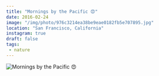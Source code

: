 ```yaml
---
title: "Mornings by the Pacific 😍"
date: 2016-02-24
image: "/img/photo/976c3214ea38be9eae0182fb5e707895.jpg"
location: "San Francisco, California"
instagram: true
draft: false
tags:
 - nature
---
```


![Mornings by the Pacific 😍](/img/photo/976c3214ea38be9eae0182fb5e707895.jpg)
